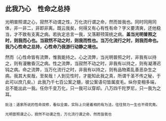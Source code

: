 ## 此我乃心　性命之总持

光明普照谓之心，寂然不动谓之性，万化流行谓之命，然而皆我也。同时同用同体，非一非二，非即非离。既云我矣，何得又有心有性有命？字义要清爽，还他稳当，才不致有支离之病。若执定总言一我，又落颟顸笼统之病。**盖当光明普照之时，则我而心也。当寂然不动之时，则我而性也。当万化流行之时，则我而命也。我乃心性命之总持，心性命乃我游行动静之境也。**

然而（心性命皆有流弊，惟我能持之。心之流弊，当光明普照之时，非我有以持之，则有漫散昏沉之病。性之流弊，当寂然不动之时，非我有以持之，则有凝滞迟钝之病。命之流弊，当万化流行之时，非我有以持之，则有品物紊乱善恶杂生之病。我其大矣哉，至矣哉！人到见性时，才能知此我之真，所谓千圣不传之秘，于此可以庶几矣。）此我乃千七百公案之髓，彼公案语句皆属皮毛。纵你变相多端，总不能出此一我。任你千变万化，只一我可以穿却。八万四千陀罗尼，只一我为之耳。

```xu
批注：道家所说的性命双修，看似全面，实际上只是着相的有为法，往往努力一生也不得究竟。
```

```yang
光明普照谓之心，寂然不动谓之性，万化流行谓之命，然而皆我也
```
